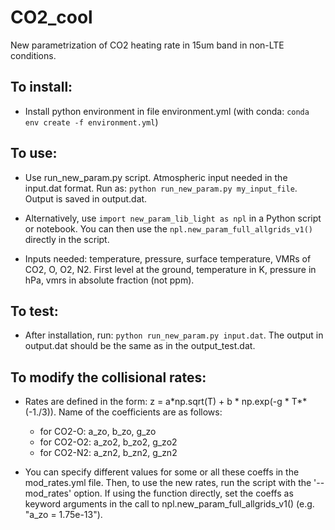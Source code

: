# CO2_cool
New parametrization of CO2 heating rate in 15um band in non-LTE conditions.

## To install:
- Install python environment in file environment.yml (with conda: `conda env create -f environment.yml`)

## To use:
- Use run_new_param.py script. Atmospheric input needed in the input.dat format. Run as: `python run_new_param.py my_input_file`. Output is saved in output.dat.

- Alternatively, use `import new_param_lib_light as npl` in a Python script or notebook. You can then use the `npl.new_param_full_allgrids_v1()` directly in the script.

- Inputs needed: temperature, pressure, surface temperature, VMRs of CO2, O, O2, N2. First level at the ground, temperature in K, pressure in hPa, vmrs in absolute fraction (not ppm).

## To test:
- After installation, run: `python run_new_param.py input.dat`. The output in output.dat should be the same as in the output_test.dat.

## To modify the collisional rates:
- Rates are defined in the form: z = a*np.sqrt(T) + b * np.exp(-g * T**(-1./3)). Name of the coefficients are as follows: 
    - for CO2-O: a_zo, b_zo, g_zo
    - for CO2-O2: a_zo2, b_zo2, g_zo2
    - for CO2-N2: a_zn2, b_zn2, g_zn2

- You can specify different values for some or all these coeffs in the mod_rates.yml file. Then, to use the new rates, run the script with the '--mod_rates' option. If using the function directly, set the coeffs as keyword arguments in the call to npl.new_param_full_allgrids_v1() (e.g. "a_zo = 1.75e-13").



